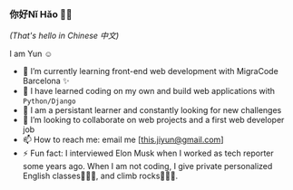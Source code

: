 ### 你好Nǐ Hǎo 👋🏼
*(That's hello in Chinese 中文)* 

I am Yun :relaxed:

- 🌱 I’m currently learning front-end web development with MigraCode Barcelona :sparkles:
- :rocket: I have learned coding on my own and build web applications with ```Python/Django```
- :purple_heart: I am a persistant learner and constantly looking for new challenges
- 👯 I’m looking to collaborate on web projects and a first web developer job
- 📫 How to reach me: email me [this.jiyun@gmail.com]
- ⚡ Fun fact: I interviewed Elon Musk when I worked as tech reporter some years ago. When I am not coding, I give private personalized English classes👩🏻‍🏫, and climb rocks🧗🏻‍♀️. 
